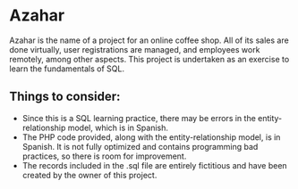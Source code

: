 # Azahar
Azahar is the name of a project for an online coffee shop. All of its sales are done virtually, user registrations are managed, and employees work remotely, among other aspects. This project is undertaken as an exercise to learn the fundamentals of SQL.

## Things to consider:
- Since this is a SQL learning practice, there may be errors in the entity-relationship model, which is in Spanish.
- The PHP code provided, along with the entity-relationship model, is in Spanish. It is not fully optimized and contains programming bad practices, so there is room for improvement.
- The records included in the .sql file are entirely fictitious and have been created by the owner of this project.

